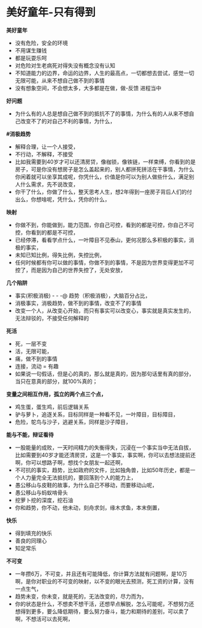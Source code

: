 # 美好童年-只有得到



**美好童年**

* 没有危险，安全的环境
* 不用谋生赚钱
* 都是玩耍乐呵
* 对危险对生老病死对得失没有概念没有认知
* 不知道能力的边界，命运的边界，人生的最高点，一切都想去尝试，感觉一切无限可能，从来不想自己做不到的事情
* 没有想象空间，不会想太多，大多都是在做，做-反馈 进程当中

**好问题**

* 为什么有的人总是想自己做不到的抵抗不了的事情，为什么有的人从来不想自己改变不了的对自己不利的事情，为什么，

**\#消极趋势**

* 解释合理，让一个人接受，
* 不行动，不解释，不接受
* 比如我需要到40岁才可以还清房贷，像枷锁，像铁链，一样束缚，你看到的是房子，可是你没有想房子是怎么盖起来的，别人都拼死拼活在干事情，为什么你闲着就可以坐享其成呢，你凭什么，价值是你可以为别人做些什么，满足别人什么需求，先不说改变，
* 你干了什么，你做了什么，整天思考人生，想2年得到一座房子背后人们的付出么，你想啥呢，凭什么，凭你的什么，

**映射**

* 你做不到，你能做到，能力范围，你自己可控，看到的都是可控，你自己不可控，你看到的都是不可控，
* 已经停滞，看看学点什么，一叶障目不见泰山，更何况那么多积极的事实，消极的事实，
* 未知已知比例，得失比例，失控比例，
* 任何时候都有你可以做的事情，你做不到的事情，不是因为世界变得更加不可控了，而是因为自己的世界失控了，无处安放，

**几个陷阱**

* 事实\(积极消极\) - - -@ 趋势（积极消极），大脑百分占比，
* 消极事实，消极趋势，做不到的事情，改变不了的事情
* 改变一个人，从改变心开始，而只有事实可以改变心，事实就是真实发生的，无法辩驳的，不接受任何解释的

**死活**

* 死，一层不变
* 活，无限可能，
* 痛，做不到的事情
* 连接，流动 = 有趣
* 如果说一句假话，但是心的真的，那么就是真的，因为那句话里有真的部分，当只在意真的部分，就100%真的；

**变量之间相互作用，孤立的两个点三个点，**

* 鸡生蛋，蛋生鸡，前后逻辑关系
* 驴与萝卜，追逐关系，目标同样是一种看不见，一叶障目，目标障目，
* 危险，鸵鸟与沙子，逃避关系，同样是沙子障目，

**能与不能，辩证看待**

* 一股能量的成败，一天时间精力的失衡得失，沉浸在一个事实当中无法自拔，比如需要到40岁才能还清房贷，这是一个事实，事实啊，你可以去想法提前还啊，你可以想路子啊，想找个女朋友一起还啊，
* 不可抗的事实，趋势，比如政府的文件，比如独角兽，比如50年历史，都是一个人力量完全无法抵抗的，要回落到个人的能力上，
* 愚公移山与皮鞋的故事，为什么自己不移动，而要移动山呢，
* 愚公移山与蚂蚁啃骨头
* 挖萝卜挖的深度，挖石油
* 你和趋势，你不动，他未动，刻舟求剑，缘木求鱼，本末倒置，

**快乐**

* 得到填充的快乐
* 善良的同理心
* 知足常乐

**不可变**

* 一年攒6万，不可变，并且还有可能降低，你计算方法就有问题啊，是10万啊，是你对职业的不可变的映射，以不变的眼光去预测，死工资的计算，没有一点生气，
* 趋势未变，你未变，就是死的，无法改变的，尽力而为，
* 你的状态是什么，不想卖不想干活，还想早点解脱，怎么可能呢，不想努力还想得到更多，要么降低期待，要么努力奋斗，能力和期待的差别，可以卖了啊，不想活可以去死啊，

